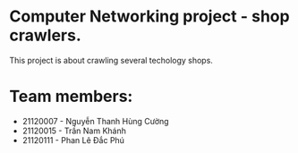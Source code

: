 # Computer Networking project - shop crawlers.
This project is about crawling several techology shops.
# Team members:
- 21120007 - Nguyễn Thanh Hùng Cường
- 21120015 - Trần Nam Khánh
- 21120111 - Phan Lê Đắc Phú

